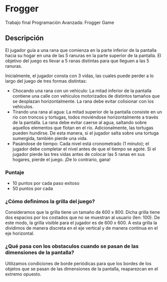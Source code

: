 # Frogger
Trabajo final Programación Avanzada: Frogger Game

## Descripción


El jugador guía a una rana que comienza en la parte inferior de la pantalla hacia su hogar en una de las 5 ranuras en la parte superior de la pantalla. El objetivo del juego es llevar a 5 ranas distintas para que lleguen a las 5 ranuras.

Inicialmente, el jugador consta con 3 vidas, las cuales puede perder a lo largo del juego de tres formas distintas:

- Chocando una rana con un vehículo: La mitad inferior de la pantalla contiene una calle con vehículos motorizados de distintos tamaños que se desplazan horizontalmente. La rana debe evitar colisionar con los vehículos.
- Tirando una rana al agua: La mitad superior de la pantalla consiste en un río con troncos y tortugas, todos moviéndose horizontalmente a través de la pantalla. La rana debe evitar caerse al agua, saltando sobre aquellos elementos que flotan en el río. Adicionalmente, las tortugas pueden hundirse. De esta manera, si el jugador salta sobre una tortuga sumergida, también pierde una vida.
- Pasándose de tiempo: Cada nivel está cronometrado (1 minuto); el jugador debe completar el nivel antes de que el tiempo se agote.
Si el jugador pierde las tres vidas antes de colocar las 5 ranas en sus hogares, pierde el juego. ¡De lo contrario, gana!

### Puntaje
 - 10 puntos por cada paso exitoso
 - 50 puntos por cada 

### ¿Cómo definimos la grilla del juego?

Consideramos que la grilla tiene un tamaño de 600 x 800. Dicha grilla tiene dos espacios por los costados que no se muestran al usuario (len: 100). De este modo, la grilla visible para el jugador es de 600 x 600. A esta grilla la dividimos de manera discreta en el eje vertical y de manera continua en el eje horizontal.


### ¿Qué pasa con los obstaculos cuando se pasan de las dimensiones de la pantalla?

Utilizamos condiciones de borde periódicas para que los bordes de los objetos que se pasan de las dimensiones de la pantalla, reaparezcan en el extremo opuesto.


